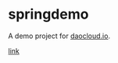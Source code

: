 # springdemo

A demo project for [daocloud.io](http://daocloud.io).

[link](http://l0veblue-spring-demo.daoapp.io/)